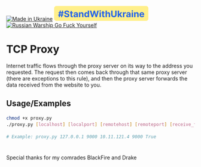 [![Made in Ukraine](https://img.shields.io/badge/made_in-ukraine-ffd700.svg?labelColor=0057b7)](https://stand-with-ukraine.pp.ua)
[![Stand With Ukraine](https://raw.githubusercontent.com/vshymanskyy/StandWithUkraine/main/badges/StandWithUkraine.svg)](https://stand-with-ukraine.pp.ua)
[![Russian Warship Go Fuck Yourself](https://raw.githubusercontent.com/vshymanskyy/StandWithUkraine/main/badges/RussianWarship.svg)](https://stand-with-ukraine.pp.ua) 

# TCP Proxy

Internet traffic flows through the proxy server on its way to the address you requested. 
The request then comes back through that same proxy server 
(there are exceptions to this rule), and then the proxy server 
forwards the data received from the website to you.




## Usage/Examples

```bash
chmod +x proxy.py
./proxy.py [localhost] [localport] [remotehost] [remoteport] [receive_first]

# Example: proxy.py 127.0.0.1 9000 10.11.121.4 9000 True
```



#
Special thanks for my comrades BlackFire and Drake